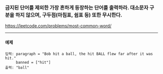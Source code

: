 ### 금지된 단어를 제외한 가장 흔하게 등장하는 단어를 출력하라. 대소문자 구분을 하지 않으며, 구두점(마침표, 쉼표 등) 또한 무시한다.
https://leetcode.com/problems/most-common-word/
***

#### 예제
```commandline
입력: paragraph = "Bob hit a ball, the hit BALL flew far after it was hit."
     banned = ["hit"]
출력: "ball"
```